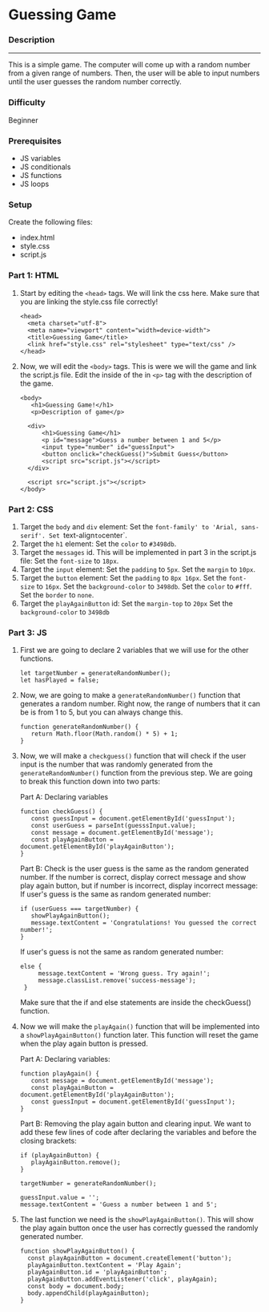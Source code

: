 # Guessing Game

### Description
<hr />
This is a simple game. The computer will come up with a random number from a given range of numbers. Then, the user will be able to input numbers until the user guesses the random number correctly.

### Difficulty
Beginner

### Prerequisites
- JS variables
- JS conditionals
- JS functions
- JS loops

### Setup
Create the following files:
- index.html
- style.css
- script.js

### Part 1: HTML
1. Start by editing the `<head>` tags. We will link the css here. Make sure that you are linking the style.css file correctly!
   ```
   <head>
     <meta charset="utf-8">
     <meta name="viewport" content="width=device-width">
     <title>Guessing Game</title>
     <link href="style.css" rel="stylesheet" type="text/css" />
   </head>
   ```
2. Now, we will edit the `<body>` tags. This is were we will the game and link the script.js file. Edit the inside of the in `<p>` tag with the description of the game.
   ```
   <body>
      <h1>Guessing Game!</h1>
      <p>Description of game</p>

     <div>
         <h1>Guessing Game</h1>
         <p id="message">Guess a number between 1 and 5</p>
         <input type="number" id="guessInput">
         <button onclick="checkGuess()">Submit Guess</button>
         <script src="script.js"></script>
     </div>
   
     <script src="script.js"></script>
   </body>
   ```

### Part 2: CSS
1. Target the `body` and `div` element:
   Set the `font-family' to 'Arial, sans-serif'.
   Set `text-align` to `center`.
2. Target the `h1` element:
   Set the `color` to `#3498db`.
3. Target the `messages` id. This will be implemented in part 3 in the script.js file:
   Set the `font-size` to `18px`.
4. Target the `input` element:
   Set the `padding` to `5px`.
   Set the `margin` to `10px`.
5. Target the `button` element:
   Set the `padding` to `8px 16px`.
   Set the `font-size` to `16px`.
   Set the `background-color` to `3498db`.
   Set the `color` to `#fff`.
   Set the `border` to `none`.
6. Target the `playAgainButton` id:
   Set the `margin-top` to `20px`
   Set the `background-color` to `3498db`
  

### Part 3: JS
1. First we are going to declare 2 variables that we will use for the other functions.
   ```
   let targetNumber = generateRandomNumber();
   let hasPlayed = false;
   ```
2. Now, we are going to make a `generateRandomNumber()` function that generates a random number. Right now, the range of numbers that it can be is from 1 to 5, but you can always change this.
   ```
   function generateRandomNumber() {
      return Math.floor(Math.random() * 5) + 1;
   }
   ```
3. Now, we will make a `checkguess()` function that will check if the user input is the number that was randomly generated from the `generateRandomNumber()` function from the previous step. We are going to break this function down into two parts:

   Part A: Declaring variables
   ```
   function checkGuess() {
      const guessInput = document.getElementById('guessInput');
      const userGuess = parseInt(guesssInput.value);
      const message = document.getElementById('message');
      const playAgainButton = document.getElementById('playAgainButton');
   }
   ```

   Part B: Check is the user guess is the same as the random generated number. If the number is correct, display correct message and show play again button, but if number is incorrect, display incorrect message:
   If user's guess is the same as random generated number:
   ```
   if (userGuess === targetNumber) {
      showPlayAgainButton();
      message.textContent = 'Congratulations! You guessed the correct number!';
   }
   ```
   If user's guess is not the same as random generated number:
   ```
   else {
        message.textContent = 'Wrong guess. Try again!';
        message.classList.remove('success-message');
    }
   ```
   Make sure that the if and else statements are inside the checkGuess() function.
   
5. Now we will make the `playAgain()` function that will be implemented into a `showPlayAgainButton()` function later. This function will reset the game when the play again button is pressed.

   Part A: Declaring variables:
   ```
   function playAgain() {
      const message = document.getElementById('message');
      const playAgainButton = document.getElementById('playAgainButton');
      const guessInput = document.getElementById('guessInput');
   }
   ```

   Part B: Removing the play again button and clearing input. We want to add these few lines of code after declaring the variables and before the closing brackets:
   ```
   if (playAgainButton) {
      playAgainButton.remove();
   }

   targetNumber = generateRandomNumber();

   guessInput.value = '';
   message.textContent = 'Guess a number between 1 and 5';
   ```
5. The last function we need is the `showPlayAgainButton()`. This will show the play again button once the user has correctly guessed the randomly generated number.
   ```
   function showPlayAgainButton() {
     const playAgainButton = document.createElement('button');
     playAgainButton.textContent = 'Play Again';
     playAgainButton.id = 'playAgainButton';
     playAgainButton.addEventListener('click', playAgain);
     const body = document.body;
     body.appendChild(playAgainButton);
   }
   ```
